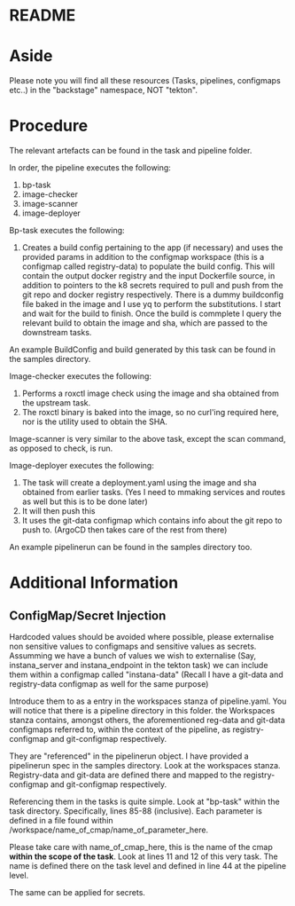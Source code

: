 # README

# Aside

Please note you will find all these resources (Tasks, pipelines, configmaps etc..) in the "backstage" namespace, NOT "tekton".


# Procedure

The relevant artefacts can be found in the task and pipeline folder. 

In order, the pipeline executes the following:

1) bp-task
2) image-checker
3) image-scanner
4) image-deployer


Bp-task executes the following:

1) Creates a build config pertaining to the app (if necessary) and uses the provided params in addition to the configmap workspace (this is a configmap called registry-data) to populate the build config. This will contain the output docker registry and the input Dockerfile source, in addition to pointers to the k8 secrets required to pull and push from the git repo and docker registry respectively. There is a dummy buildconfig file baked in the image and I use yq to perform the substitutions. I start and wait for the build to finish. Once the build is commplete I query the relevant build to obtain the image and sha, which are passed to the downstream tasks.

An example BuildConfig and build generated by this task can be found in the samples directory.

Image-checker executes the following:

1) Performs a roxctl image check using the image and sha obtained from the upstream task.
2) The roxctl binary is baked into the image, so no curl'ing required here, nor is the utility used to obtain the SHA.

Image-scanner is very similar to the above task, except the scan command, as opposed to check, is run.

Image-deployer executes the following:

1) The task will create a deployment.yaml using the image and sha obtained from earlier tasks. (Yes I need to mmaking services and routes as well but this is to be done later)
2) It will then push this
3) It uses the git-data configmap which contains info about the git repo to push to. (ArgoCD then takes care of the rest from there)

An example pipelinerun can be found in the samples directory too.


# Additional Information

## ConfigMap/Secret Injection

Hardcoded values should be avoided where possible, please externalise non sensitive values to configmaps and sensitive values as secrets. Assumming we have a bunch of values we wish to externalise (Say, instana_server and instana_endpoint in the tekton task) we can include them within a configmap called "instana-data" (Recall I have a git-data and registry-data configmap as well for the same purpose)

Introduce them to as a entry in the workspaces stanza of pipeline.yaml. You will notice that there is a pipeline directory in this folder. the Workspaces stanza contains, amongst others, the aforementioned reg-data and git-data configmaps referred to, within the context of the pipeline, as registry-configmap and git-configmap respectively.

They are "referenced" in the pipelinerun object. I have provided a pipelinerun spec in the samples directory. Look at the workspaces stanza. Registry-data and git-data are defined there and mapped to the registry-configmap and git-configmap respectively.

Referencing them in the tasks is quite simple. Look at "bp-task" within the task directory. Specifically, lines 85-88 (inclusive). Each parameter is defined in a file found within /workspace/name_of_cmap/name_of_parameter_here. 

Please take care with name_of_cmap_here, this is the name of the cmap **within the scope of the task**. Look at lines 11 and 12 of this very task. The name is defined there on the task level and defined in line 44 at the pipeline level.

The same can be applied for secrets.
